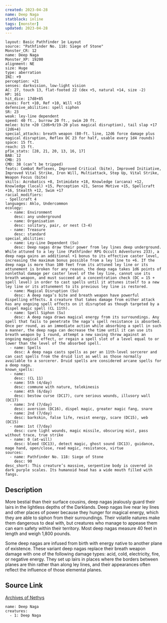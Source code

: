 ```yaml
---
created: 2023-04-28
name: Deep Naga
statblock: inline
tags: [monster]
updated: 2023-04-28
---
```

```statblock
layout: Basic Pathfinder 1e Layout
source: "Pathfinder No. 118: Siege of Stone"
Monster_CR: 12
name: Deep Naga
Monster_XP: 19200
alignment: NE
size: Huge
type: aberration
INI: +9
perception: +21
senses: darkvision, low-light vision
AC: 27, touch 13, flat-footed 22 (dex +5, natural +14, size -2)
HP: 161
hit_dice: 17d8+85
saves: Fort +10, Ref +10, Will +15
defensive_abilities: spell siphon
SR: 23
weak: ley-line dependent
speed: 40 ft., burrow 20 ft., swim 20 ft.
melee: bite +20 (2d6+9/19-20 plus magical disruption), tail slap +17 (2d6+4)
special_attacks: breath weapon (80-ft. line, 12d6 force damage plus magical disruption, Reflex DC 23 for half, usable every 1d4 rounds)
space: 15 ft.
reach: 15 ft.
pf1e_stats: [28, 21, 20, 13, 16, 17]
BAB: 12
CMB: 23
CMD: 38 (can’t be tripped)
feats: Combat Reflexes, Improved Critical (bite), Improved Initiative, Improved Vital Strike, Iron Will, Multiattack, Step Up, Vital Strike, Weapon Focus (bite)
skills: Acrobatics +8, Intimidate +18, Knowledge (arcana) +12, Knowledge (local) +15, Perception +21, Sense Motive +15, Spellcraft +16, Stealth +12, Swim +17
racial_modifiers:
- Spellcraft 4
languages: Aklo, Undercommon
ecology:
  - name: Environment
    desc: any underground
  - name: Organisation
    desc: solitary, pair, or nest (3-4)
  - name: Treasure
    desc: standard
special_abilities:
  - name: Ley-Line Dependent (Su)
    desc: Deep nagas draw their power from ley lines deep underground. While attuned to a ley line (Pathfinder RPG Occult Adventures 233), a deep naga gains an additional +1 bonus to its effective caster level, increasing the maximum bonus possible from a ley line to +6. If the deep naga is more than 100 feet from its attuned ley line or its attunement is broken for any reason, the deep naga takes 1d6 points of nonlethal damage per caster level of the ley line, cannot use its breath weapon, and must succeed at a concentration check (DC = 15 + spell level) in order to cast spells until it attunes itself to a new ley line or its attunement to its previous ley line is restored.
  - name: Magical Disruption (Su)
    desc: A deep naga’s bite and breath weapon have powerful dispelling effects. A creature that takes damage from either attack has any ongoing spell effects on it disrupted as though targeted by a dispel magic spell (CL 11th).
  - name: Spell Siphon (Su)
    desc: A deep naga draws magical energy from its surroundings. Any spell that fails to penetrate the naga’s spell resistance is absorbed. Once per round, as an immediate action while absorbing a spell in such a manner, the deep naga can decrease the time until it can use its breath weapon by 1 round, attempt a new saving throw against an ongoing magical effect, or regain a spell slot of a level equal to or lower than the level of the absorbed spell.
  - name: Spells
    desc: A deep naga casts spells as per an 11th-level sorcerer and can cast spells from the druid list as well as those normally available to a sorcerer. Druid spells are considered arcane spells for a deep naga.
known_spells:
  - name:
    desc: (CL 11)
  - name: 5th (4/day)
    desc: commune with nature, telekinesis
  - name: 4th (6/day)
    desc: bestow curse (DC17), cure serious wounds, illusory wall (DC17)
  - name: 3rd (7/day)
    desc: aversion (DC16), dispel magic, greater magic fang, snare
  - name: 2nd (7/day)
    desc: barkskin, false life, resist energy, scare (DC15), web (DC15)
  - name: 1st (7/day)
    desc: cure light wounds, magic missile, obscuring mist, pass without trace, true strike
  - name: 0 (at-will)
    desc: bleed (DC13), detect magic, ghost sound (DC13), guidance, mage hand, open/close, read magic, resistance, virtue
sources:
  - name: Pathfinder No. 118: Siege of Stone
    desc: 90
desc_short: This creature’s massive, serpentine body is covered in dark purple scales. Its humanoid head has a wide mouth filled with fangs.
```
## Description
More bestial than their surface cousins, deep nagas jealously guard their lairs in the lightless depths of the Darklands. Deep nagas live near ley lines and other places of power because they hunger for magical energy, which they are able to siphon from their surroundings. Their volatile natures make them dangerous to deal with, but creatures who manage to appease them can earn safety within their territory. Most deep nagas measure 40 feet in length and weigh 1,800 pounds.

 Some deep nagas are infused from birth with energy native to another plane of existence. These variant deep nagas replace their breath weapon damage with one of the following damage types: acid, cold, electricity, fire, or negative energy. They set up lairs in places where the borders between planes are thin rather than along ley lines, and their appearances often reflect the influence of those elemental planes.
## Source Link
[Archives of Nethys](https://aonprd.com/MonsterDisplay.aspx?ItemName=Deep%20Naga)
```encounter-table
name: Deep Naga
creatures:
  - 1: Deep Naga
```
